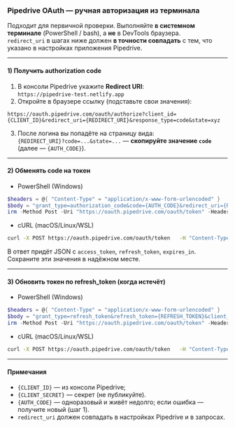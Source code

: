 ### Pipedrive OAuth — ручная авторизация из терминала

Подходит для первичной проверки. Выполняйте **в системном терминале** (PowerShell / bash), а **не** в DevTools браузера.  
`redirect_uri` в шагах ниже должен **в точности совпадать** с тем, что указано в настройках приложения Pipedrive.

---

#### 1) Получить authorization code

1. В консоли Pipedrive укажите **Redirect URI**:  
   `https://pipedrive-test.netlify.app`
2. Откройте в браузере ссылку (подставьте свои значения):
```
https://oauth.pipedrive.com/oauth/authorize?client_id={CLIENT_ID}&redirect_uri={REDIRECT_URI}&response_type=code&state=xyz
```
3. После логина вы попадёте на страницу вида:  
   `{REDIRECT_URI}?code=...&state=...` — **скопируйте значение `code`** (далее — `{AUTH_CODE}`).

---

#### 2) Обменять code на токен

 - PowerShell (Windows)
```powershell
$headers = @{ "Content-Type" = "application/x-www-form-urlencoded" }
$body = "grant_type=authorization_code&code={AUTH_CODE}&redirect_uri={REDIRECT_URI}&client_id={CLIENT_ID}&client_secret={CLIENT_SECRET}"
irm -Method Post -Uri "https://oauth.pipedrive.com/oauth/token" -Headers $headers -Body $body
```

 - cURL (macOS/Linux/WSL)
```bash
curl -X POST https://oauth.pipedrive.com/oauth/token   -H "Content-Type: application/x-www-form-urlencoded"   -d "grant_type=authorization_code"   -d "code={AUTH_CODE}"   -d "redirect_uri={REDIRECT_URI}"   -d "client_id={CLIENT_ID}"   -d "client_secret={CLIENT_SECRET}"
```

В ответ придёт JSON с `access_token`, `refresh_token`, `expires_in`. Сохраните эти значения в надёжном месте.

---

#### 3) Обновить токен по refresh_token (когда истечёт)

 - PowerShell (Windows)
```powershell
$headers = @{ "Content-Type" = "application/x-www-form-urlencoded" }
$body = "grant_type=refresh_token&refresh_token={REFRESH_TOKEN}&client_id={CLIENT_ID}&client_secret={CLIENT_SECRET}"
irm -Method Post -Uri "https://oauth.pipedrive.com/oauth/token" -Headers $headers -Body $body
```

 - cURL (macOS/Linux/WSL)
```bash
curl -X POST https://oauth.pipedrive.com/oauth/token   -H "Content-Type: application/x-www-form-urlencoded"   -d "grant_type=refresh_token"   -d "refresh_token={REFRESH_TOKEN}"   -d "client_id={CLIENT_ID}"   -d "client_secret={CLIENT_SECRET}"
```

---

#### Примечания
- `{CLIENT_ID}` — из консоли Pipedrive; 
- `{CLIENT_SECRET}` — секрет (не публикуйте).
- `{AUTH_CODE}` — одноразовый и живёт недолго; если ошибка — получите новый (шаг 1).
- `redirect_uri` должен совпадать в настройках Pipedrive и в запросах.
